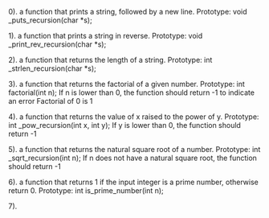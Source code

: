0). a function that prints a string, followed by a new line.
Prototype: void _puts_recursion(char *s);

1).  a function that prints a string in reverse.
Prototype: void _print_rev_recursion(char *s);

2).  a function that returns the length of a string.
Prototype: int _strlen_recursion(char *s);

3).  a function that returns the factorial of a given number.
Prototype: int factorial(int n);
If n is lower than 0, the function should return -1 to indicate an error
Factorial of 0 is 1

4). a function that returns the value of x raised to the power of y.
Prototype: int _pow_recursion(int x, int y);
If y is lower than 0, the function should return -1

5).  a function that returns the natural square root of a number.
Prototype: int _sqrt_recursion(int n);
If n does not have a natural square root, the function should return -1

6). a function that returns 1 if the input integer is a prime number, otherwise return 0.
Prototype: int is_prime_number(int n);

7). 
